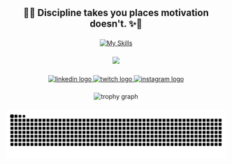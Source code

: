 
###

<h2 align="center">🌸✨ Discipline takes you places motivation doesn't. ✨🌸</h2>

###

<div align="center">
  <a href="https://skillicons.dev">
    
[![My Skills](https://skillicons.dev/icons?i=html,css,js,ts,git,react,nextjs,nodejs,prisma,docker,materialui,tailwind,bootstrap,jest,postman,mysql,postgres,linux&perline=9)](https://skillicons.dev)
  </a>
</div>

###

<div align="center">
  <img height="200" src="https://media1.giphy.com/media/v1.Y2lkPTc5MGI3NjExZ3Q2dnVzZWh3YTVldjlwb3FxejgwdDZpejBwNjllaDFwbzdocDl5biZlcD12MV9pbnRlcm5hbF9naWZfYnlfaWQmY3Q9cw/ZOu2jAO0Y0EEpTRz1D/giphy.gif"  />
</div>

###

<div align="center">
  <a href="https://www.linkedin.com/in/lara-pedroso-335134233" target="_blank">
    <img src="https://img.shields.io/static/v1?message=LinkedIn&logo=linkedin&label=&color=0077B5&logoColor=white&labelColor=&style=for-the-badge" height="25" alt="linkedin logo"  />
  </a>
  <a href="https://www.twitch.tv/mapumbaa" target="_blank">
    <img src="https://img.shields.io/static/v1?message=Twitch&logo=twitch&label=&color=9146FF&logoColor=white&labelColor=&style=for-the-badge" height="25" alt="twitch logo"  />
  </a>
  <a href="https://www.instagram.com/_larapedroso" target="_blank">
    <img src="https://img.shields.io/static/v1?message=Instagram&logo=instagram&label=&color=E4405F&logoColor=white&labelColor=&style=for-the-badge" height="25" alt="instagram logo"  />
  </a>
</div>

###

<div align="center">
  
  <img src="https://github-profile-trophy.vercel.app?username=LaraPedroso&theme=dracula&column=-1&row=1&margin-w=8&margin-h=8&no-bg=false&no-frame=false&order=4" height="150" alt="trophy graph"  />
</div>

###

<img src="https://raw.githubusercontent.com/LaraPedroso/LaraPedroso/output/snake.svg" alt="Snake animation" />

###
